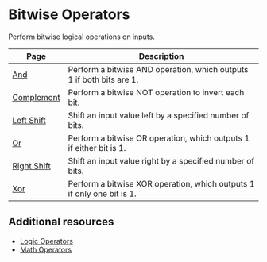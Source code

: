 # Bitwise Operators

Perform bitwise logical operations on inputs.

| **Page** | **Description** |
| --- | --- |
| [And](Operator-BitwiseAnd.md) | Perform a bitwise AND operation, which outputs 1 if both bits are 1. |
| [Complement](Operator-BitwiseComplement.md) | Perform a bitwise NOT operation to invert each bit. |
| [Left Shift](Operator-BitwiseLeftShift.md) | Shift an input value left by a specified number of bits. |
| [Or](Operator-BitwiseOr.md) | Perform a bitwise OR operation, which outputs 1 if either bit is 1. |
| [Right Shift](Operator-BitwiseRightShift.md) | Shift an input value right by a specified number of bits. |
| [Xor](Operator-BitwiseXor.md) | Perform a bitwise XOR operation, which outputs 1 if only one bit is 1. |

## Additional resources

- [Logic Operators](Logic.md)
- [Math Operators](Math.md)

